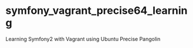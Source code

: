 symfony_vagrant_precise64_learning
==================================

Learning Symfony2 with Vagrant using Ubuntu Precise Pangolin
